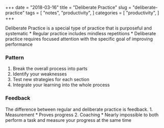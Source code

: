 +++
date = "2018-03-16"
title = "Deliberate Practice"
slug = "deliberate-practice"
tags = [
    "notes",
    "productivity",
]
categories = [
    "productivity",
]
+++

Deliberate Practice is a special type of practice that is purposeful and systematic
    * Regular practice includes mindless repetitions
    * Deliberate practice requires focused attention with the specific goal of improving performance

### Pattern

1. Break the overall process into parts
2. Identify your weaknesses
3. Test new strategies for each section
4. Integrate your learning into the whole process

### Feedback

The difference between regular and deliberate practice is feedback.
    1. Measurement
        * Proves progress
    2. Coaching
        * Nearly impossible to both perform a task and measure your progress at the same time


